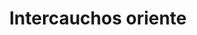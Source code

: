 ---
title: "Intercauchos oriente"
url: /barcelona/intercauchos-oriente/
shop: piezas de automóviles
---